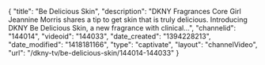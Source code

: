 {
    "title": "Be Delicious Skin",
    "description": "DKNY Fragrances Core Girl Jeannine Morris shares a tip to get skin that is truly delicious. Introducing DKNY Be Delicious Skin, a new fragrance with clinical...",
    "channelid": "144014",
    "videoid": "144033",
    "date_created": "1394228213",
    "date_modified": "1418181166",
    "type": "captivate",
    "layout": "channelVideo",
    "url": "\/dkny-tv\/be-delicious-skin\/144014-144033"
}
